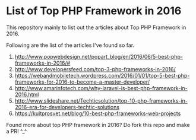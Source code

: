 # List of Top PHP Framework in 2016

This repository mainly to list out the articles about Top PHP Framework in 2016.

Following are the list of the articles I've found so far.

1. http://www.popwebdesign.net/popart_blog/en/2016/06/5-best-php-frameworks-in-2016/#
2. http://www.developersfeed.com/top-3-php-frameworks-in-2016/
3. https://webandmobiletech.wordpress.com/2016/01/01/top-5-best-php-frameworks-for-2016-to-become-a-master-developer/
4. http://www.amarinfotech.com/why-laravel-is-best-php-framework-in-2016.html
5. http://www.slideshare.net/Techticsolution/top-10-php-frameworks-in-2016-era-for-developers-techtic-solutions
6. https://kultprosvet.net/blog/10-best-php-frameworks-web-projects

Found more about top PHP framework in 2016? Do fork this repo and make a PR! ^_^
